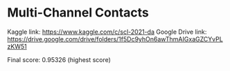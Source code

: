 # Multi-Channel Contacts

Kaggle link: https://www.kaggle.com/c/scl-2021-da
Google Drive link: https://drive.google.com/drive/folders/1f5Dc9yhOn6awThmAIGxaGZCYvPLzKW51

Final score: 0.95326 (highest score)
